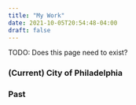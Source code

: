 ```yaml
---
title: "My Work"
date: 2021-10-05T20:54:48-04:00
draft: false
---
```

TODO: Does this page need to exist?
### (Current) City of Philadelphia

### Past
